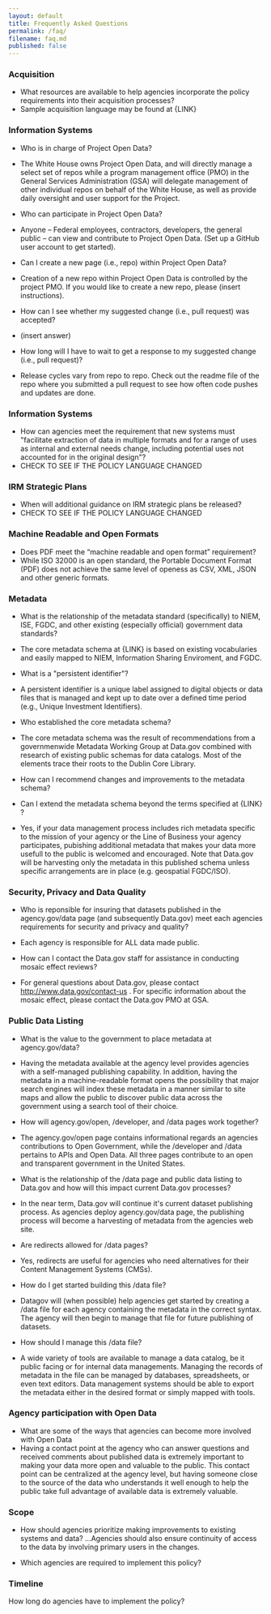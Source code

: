 ```yaml
---
layout: default
title: Frequently Asked Questions
permalink: /faq/
filename: faq.md
published: false
---
```


### Acquisition

* What resources are available to help agencies incorporate the policy requirements into their acquisition processes?
 * Sample acquisition language may be found at {LINK}

### Information Systems

* Who is in charge of Project Open Data?
 * The White House owns Project Open Data, and will directly manage a select set of repos while a program management office (PMO) in the General Services Administration (GSA) will delegate management of other individual repos on behalf of the White House, as well as provide daily oversight and user support for the Project.

* Who can participate in Project Open Data?
 * Anyone – Federal employees, contractors, developers, the general public – can view and contribute to Project Open Data. (Set up a GitHub user account to get started).

* Can I create a new page (i.e., repo) within Project Open Data?
 * Creation of a new repo within Project Open Data is controlled by the project PMO. If you would like to create a new repo, please (insert instructions).

* How can I see whether my suggested change (i.e., pull request) was accepted?
 * (insert answer)

* How long will I have to wait to get a response to my suggested change (i.e., pull request)?
 * Release cycles vary from repo to repo. Check out the readme file of the repo where you submitted a pull request to see how often code pushes and updates are done. 

### Information Systems

* How can agencies meet the requirement that new systems must "facilitate extraction of data in multiple formats and for a range of uses as internal and external needs change, including potential uses not accounted for in the original design"?
 * CHECK TO SEE IF THE POLICY LANGUAGE CHANGED
 
### IRM Strategic Plans
 
* When will additional guidance on IRM strategic plans be released?
 * CHECK TO SEE IF THE POLICY LANGUAGE CHANGED
 
### Machine Readable and Open Formats

* Does PDF meet the “machine readable and open format” requirement?
 * While ISO 32000 is an open standard, the Portable Document Format (PDF) does not achieve the same level of openess as CSV, XML, JSON and other generic formats.

### Metadata

* What is the relationship of the metadata standard (specifically) to NIEM, ISE, FGDC, and other existing (especially official) government data standards?
 * The core metadata schema at {LINK} is based on existing vocabularies and easily mapped to NIEM, Information Sharing Enviroment, and FGDC.

* What is a "persistent identifier"?
 * A persistent identifier is a unique label assigned to digital objects or data files that is managed and kept up to date over a defined time period (e.g., Unique Investment Identifiers).

* Who established the core metadata schema?
 * The core metadata schema was the result of recommendations from a governmenwide Metadata Working Group at Data.gov combined with research of existing public schemas for data catalogs.  Most of the elements trace their roots to the Dublin Core Library.
 
* How can I recommend changes and improvements to the metadata schema?

* Can I extend the metadata schema beyond the terms specified at {LINK} ?
 * Yes, if your data management process includes rich metadata specific to the mission of your agency or the Line of Business your agency participates, pubishing additional metadata that makes your data more usefull to the public is welcomed and encouraged.  Note that Data.gov will be harvesting only the metadata in this published schema unless specific arrangements are in place (e.g. geospatial FGDC/ISO).
 

### Security, Privacy and Data Quality

* Who is reponsible for insuring that datasets published in the agency.gov/data page (and subsequently Data.gov) meet each agencies requirements for security and privacy and quality?
 * Each agency is responsible for ALL data made public.
 
* How can I contact the Data.gov staff for assistance in conducting mosaic effect reviews?
 * For general questions about Data.gov, please contact http://www.data.gov/contact-us . For specific information about the mosaic effect, please contact the Data.gov PMO at GSA.


### Public Data Listing

* What is the value to the government to place metadata at agency.gov/data?
 * Having the metadata available at the agency level provides agencies with a self-managed publishing capability.  In addition, having the metadata in a machine-readable format opens the possibility that major search engines will index these metadata in a manner similar to site maps and allow the public to discover public data across the government using a search tool of their choice.

* How will agency.gov/open, /developer, and /data pages work together?
 * The agency.gov/open page contains informational regards an agencies contributions to Open Government, while the /developer and /data pertains to APIs and Open Data. All three pages contribute to an open and transparent government in the United States.

* What is the relationship of the /data page and public data listing to Data.gov and how will this impact current Data.gov processes?
 * In the near term, Data.gov will continue it's current dataset publishing process.  As agencies deploy agency.gov/data page, the publishing process will become a harvesting of metadata from the agencies web site.

* Are redirects allowed for /data pages?
 * Yes, redirects are useful for agencies who need alternatives for their Content Management Systems (CMSs).
 
* How do I get started building this /data file?
 * Datagov will (when possible) help agencies get started by creating a /data file for each agency containing the metadata in the correct syntax.  The agency will then begin to manage that file for future publishing of datasets.
  
* How should I manage this /data file?
 * A wide variety of tools are available to manage a data catalog, be it public facing or for internal data managements.  Managing the records of metadata in the file can be managed by databases, spreadsheets, or even text editors.  Data management systems should be able to export the metadata either in the desired format or simply mapped with tools.

### Agency participation with Open Data

* What are some of the ways that agencies can become more involved with Open Data
 * Having a contact point at the agency who can answer questions and received comments about published data is extremely important to making your data more open and valuable to the public.  This contact point can be centralized at the agency level, but having someone close to the source of the data who understands it well enough to help the public take full advantage of available data is extremely valuable.

### Scope 

* How should agencies prioritize making improvements to existing systems and data?
...Agencies should also ensure continuity of access to the data by involving primary users in the changes.

* Which agencies are required to implement this policy?

### Timeline
How long do agencies have to implement the policy?